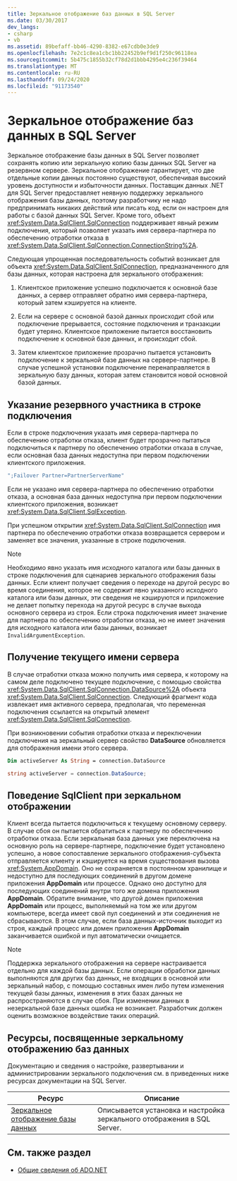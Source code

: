 ```yaml
---
title: Зеркальное отображение баз данных в SQL Server
ms.date: 03/30/2017
dev_langs:
- csharp
- vb
ms.assetid: 89befaff-bb46-4290-8382-e67cdb0e3de9
ms.openlocfilehash: 7e2c1c8ea1cbc1bb22452b9ef9d1f250c96118ea
ms.sourcegitcommit: 5b475c1855b32cf78d2d1bbb4295e4c236f39464
ms.translationtype: MT
ms.contentlocale: ru-RU
ms.lasthandoff: 09/24/2020
ms.locfileid: "91173540"
---
```

# <a name="database-mirroring-in-sql-server"></a>Зеркальное отображение баз данных в SQL Server

Зеркальное отображение базы данных в SQL Server позволяет сохранять копию или зеркальную копию базы данных SQL Server на резервном сервере. Зеркальное отображение гарантирует, что две отдельные копии данных постоянно существуют, обеспечивая высокий уровень доступности и избыточности данных. Поставщик данных .NET для SQL Server предоставляет неявную поддержку зеркального отображения базы данных, поэтому разработчику не надо предпринимать никаких действий или писать код, если он настроен для работы с базой данных SQL Server. Кроме того, объект <xref:System.Data.SqlClient.SqlConnection> поддерживает явный режим подключения, который позволяет указать имя сервера-партнера по обеспечению отработки отказа в <xref:System.Data.SqlClient.SqlConnection.ConnectionString%2A>.  
  
 Следующая упрощенная последовательность событий возникает для объекта <xref:System.Data.SqlClient.SqlConnection>, предназначенного для базы данных, которая настроена для зеркального отображения:  
  
1. Клиентское приложение успешно подключается к основной базе данных, а сервер отправляет обратно имя сервера-партнера, который затем кэшируется на клиенте.  
  
2. Если на сервере с основной базой данных происходит сбой или подключение прерывается, состояние подключения и транзакции будет утеряно. Клиентское приложение пытается восстановить подключение к основной базе данных, и происходит сбой.  
  
3. Затем клиентское приложение прозрачно пытается установить подключение к зеркальной базе данных на сервере-партнере. В случае успешной установки подключение перенаправляется в зеркальную базу данных, которая затем становится новой основной базой данных.  
  
## <a name="specifying-the-failover-partner-in-the-connection-string"></a>Указание резервного участника в строке подключения  

 Если в строке подключения указать имя сервера-партнера по обеспечению отработки отказа, клиент будет прозрачно пытаться подключиться к партнеру по обеспечению отработки отказа в случае, если основная база данных недоступна при первом подключении клиентского приложения.  
  
```csharp
";Failover Partner=PartnerServerName"  
```  
  
 Если не указано имя сервера-партнера по обеспечению отработки отказа, а основная база данных недоступна при первом подключении клиентского приложения, возникает <xref:System.Data.SqlClient.SqlException>.  
  
 При успешном открытии <xref:System.Data.SqlClient.SqlConnection> имя партнера по обеспечению отработки отказа возвращается сервером и заменяет все значения, указанные в строке подключения.  
  
> [!NOTE]
> Необходимо явно указать имя исходного каталога или базы данных в строке подключения для сценариев зеркального отображения базы данных. Если клиент получает сведения о переходе на другой ресурс во время соединения, которое не содержит явно указанного исходного каталога или базы данных, эти сведения не кэшируются и приложение не делает попытку перехода на другой ресурс в случае выхода основного сервера из строя. Если строка подключения имеет значение для партнера по обеспечению отработки отказа, но не имеет значения для исходного каталога или базы данных, возникает `InvalidArgumentException`.  
  
## <a name="retrieving-the-current-server-name"></a>Получение текущего имени сервера  

 В случае отработки отказа можно получить имя сервера, к которому на самом деле подключено текущее подключение, с помощью свойства <xref:System.Data.SqlClient.SqlConnection.DataSource%2A> объекта <xref:System.Data.SqlClient.SqlConnection>. Следующий фрагмент кода извлекает имя активного сервера, предполагая, что переменная подключения ссылается на открытый элемент <xref:System.Data.SqlClient.SqlConnection>.  
  
 При возникновении события отработки отказа и переключении подключения на зеркальный сервер свойство **DataSource** обновляется для отображения имени этого сервера.  
  
```vb  
Dim activeServer As String = connection.DataSource  
```  
  
```csharp  
string activeServer = connection.DataSource;  
```  
  
## <a name="sqlclient-mirroring-behavior"></a>Поведение SqlClient при зеркальном отображении  

 Клиент всегда пытается подключиться к текущему основному серверу. В случае сбоя он пытается обратиться к партнеру по обеспечению отработки отказа. Если зеркальная база данных уже переключена на основную роль на сервере-партнере, подключение будет установлено успешно, а новое сопоставление зеркального отображения-субъекта отправляется клиенту и кэшируется на время существования вызова <xref:System.AppDomain>. Оно не сохраняется в постоянном хранилище и недоступно для последующих соединений в другом домене приложения **AppDomain** или процессе. Однако оно доступно для последующих соединений внутри того же домена приложения **AppDomain**. Обратите внимание, что другой домен приложения **AppDomain** или процесс, выполняемый на том же или другом компьютере, всегда имеет свой пул соединений и эти соединения не сбрасываются. В этом случае, если база данных-источник выходит из строя, каждый процесс или домен приложения **AppDomain** заканчивается ошибкой и пул автоматически очищается.  
  
> [!NOTE]
> Поддержка зеркального отображения на сервере настраивается отдельно для каждой базы данных. Если операции обработки данных выполняются для других баз данных, не входящих в основной или зеркальный набор, с помощью составных имен либо путем изменения текущей базы данных, изменения в этих базах данных не распространяются в случае сбоя. При изменении данных в незеркальной базе данных ошибка не возникает. Разработчик должен оценить возможное воздействие таких операций.  
  
## <a name="database-mirroring-resources"></a>Ресурсы, посвященные зеркальному отображению баз данных  

 Документацию и сведения о настройке, развертывании и администрировании зеркального подключения см. в приведенных ниже ресурсах документации на SQL Server.  
  
|Ресурс|Описание|  
|--------------|-----------------|  
|[Зеркальное отображение базы данных](/sql/database-engine/database-mirroring/database-mirroring-sql-server)|Описывается установка и настройка зеркального отображения в SQL Server.|  
  
## <a name="see-also"></a>См. также раздел

- [Общие сведения об ADO.NET](../ado-net-overview.md)
